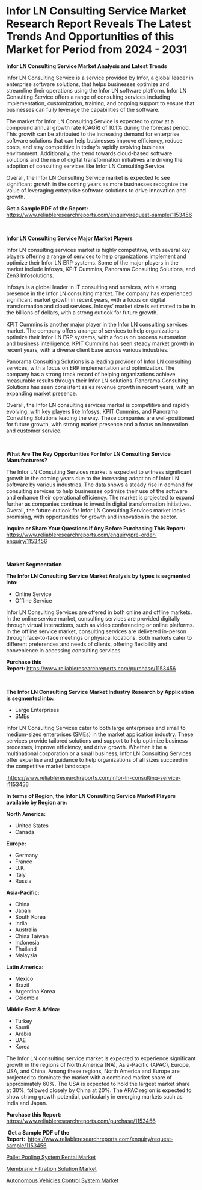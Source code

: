 <p><h1>Infor LN Consulting Service Market Research Report Reveals The Latest Trends And Opportunities of this Market for Period from 2024 - 2031</h1></p><p><strong>Infor LN Consulting Service Market Analysis and Latest Trends</strong></p>
<p><p>Infor LN Consulting Service is a service provided by Infor, a global leader in enterprise software solutions, that helps businesses optimize and streamline their operations using the Infor LN software platform. Infor LN Consulting Service offers a range of consulting services including implementation, customization, training, and ongoing support to ensure that businesses can fully leverage the capabilities of the software.</p><p>The market for Infor LN Consulting Service is expected to grow at a compound annual growth rate (CAGR) of 10.1% during the forecast period. This growth can be attributed to the increasing demand for enterprise software solutions that can help businesses improve efficiency, reduce costs, and stay competitive in today's rapidly evolving business environment. Additionally, the trend towards cloud-based software solutions and the rise of digital transformation initiatives are driving the adoption of consulting services like Infor LN Consulting Service.</p><p>Overall, the Infor LN Consulting Service market is expected to see significant growth in the coming years as more businesses recognize the value of leveraging enterprise software solutions to drive innovation and growth.</p></p>
<p><strong>Get a Sample PDF of the Report:&nbsp;</strong> <a href="https://www.reliableresearchreports.com/enquiry/request-sample/1153456">https://www.reliableresearchreports.com/enquiry/request-sample/1153456</a></p>
<p>&nbsp;</p>
<p><strong>Infor LN Consulting Service Major Market Players</strong></p>
<p><p>Infor LN consulting services market is highly competitive, with several key players offering a range of services to help organizations implement and optimize their Infor LN ERP systems. Some of the major players in the market include Infosys, KPIT Cummins, Panorama Consulting Solutions, and Zen3 Infosolutions.</p><p>Infosys is a global leader in IT consulting and services, with a strong presence in the Infor LN consulting market. The company has experienced significant market growth in recent years, with a focus on digital transformation and cloud services. Infosys' market size is estimated to be in the billions of dollars, with a strong outlook for future growth.</p><p>KPIT Cummins is another major player in the Infor LN consulting services market. The company offers a range of services to help organizations optimize their Infor LN ERP systems, with a focus on process automation and business intelligence. KPIT Cummins has seen steady market growth in recent years, with a diverse client base across various industries.</p><p>Panorama Consulting Solutions is a leading provider of Infor LN consulting services, with a focus on ERP implementation and optimization. The company has a strong track record of helping organizations achieve measurable results through their Infor LN solutions. Panorama Consulting Solutions has seen consistent sales revenue growth in recent years, with an expanding market presence.</p><p>Overall, the Infor LN consulting services market is competitive and rapidly evolving, with key players like Infosys, KPIT Cummins, and Panorama Consulting Solutions leading the way. These companies are well-positioned for future growth, with strong market presence and a focus on innovation and customer service.</p></p>
<p>&nbsp;</p>
<p><strong>What Are The Key Opportunities For Infor LN Consulting Service Manufacturers?</strong></p>
<p><p>The Infor LN Consulting Services market is expected to witness significant growth in the coming years due to the increasing adoption of Infor LN software by various industries. The data shows a steady rise in demand for consulting services to help businesses optimize their use of the software and enhance their operational efficiency. The market is projected to expand further as companies continue to invest in digital transformation initiatives. Overall, the future outlook for Infor LN Consulting Services market looks promising, with opportunities for growth and innovation in the sector.</p></p>
<p><strong>Inquire or Share Your Questions If Any Before Purchasing This Report:</strong> <a href="https://www.reliableresearchreports.com/enquiry/pre-order-enquiry/1153456">https://www.reliableresearchreports.com/enquiry/pre-order-enquiry/1153456</a></p>
<p>&nbsp;</p>
<p><strong>Market Segmentation</strong></p>
<p><strong>The Infor LN Consulting Service Market Analysis by types is segmented into:</strong></p>
<p><ul><li>Online Service</li><li>Offline Service</li></ul></p>
<p><p>Infor LN Consulting Services are offered in both online and offline markets. In the online service market, consulting services are provided digitally through virtual interactions, such as video conferencing or online platforms. In the offline service market, consulting services are delivered in-person through face-to-face meetings or physical locations. Both markets cater to different preferences and needs of clients, offering flexibility and convenience in accessing consulting services.</p></p>
<p><strong>Purchase this Report:&nbsp;</strong><a href="https://www.reliableresearchreports.com/purchase/1153456">https://www.reliableresearchreports.com/purchase/1153456</a></p>
<p>&nbsp;</p>
<p><strong>The Infor LN Consulting Service Market Industry Research by Application is segmented into:</strong></p>
<p><ul><li>Large Enterprises</li><li>SMEs</li></ul></p>
<p><p>Infor LN Consulting Services cater to both large enterprises and small to medium-sized enterprises (SMEs) in the market application industry. These services provide tailored solutions and support to help optimize business processes, improve efficiency, and drive growth. Whether it be a multinational corporation or a small business, Infor LN Consulting Services offer expertise and guidance to help organizations of all sizes succeed in the competitive market landscape.</p></p>
<p><a href="https://www.reliableresearchreports.com/infor-ln-consulting-service-r1153456">&nbsp;https://www.reliableresearchreports.com/infor-ln-consulting-service-r1153456</a></p>
<p><strong>In terms of Region, the Infor LN Consulting Service Market Players available by Region are:</strong></p>
<p>
    <p> <strong> North America: </strong>
        <ul>
            <li>United States</li>
            <li>Canada</li>
        </ul>
        </p> 
    <p> <strong> Europe: </strong>
        <ul>
            <li>Germany</li>
            <li>France</li>
            <li>U.K.</li>
            <li>Italy</li>
            <li>Russia</li>
        </ul>
        </p> 
    <p> <strong> Asia-Pacific: </strong>
        <ul>
            <li>China</li>
            <li>Japan</li>
            <li>South Korea</li>
            <li>India</li>
            <li>Australia</li>
            <li>China Taiwan</li>
            <li>Indonesia</li>
            <li>Thailand</li>
            <li>Malaysia</li>
        </ul>
        </p> 
    <p> <strong> Latin America: </strong>
        <ul>
            <li>Mexico</li>
            <li>Brazil</li>
            <li>Argentina Korea</li>
            <li>Colombia</li>
        </ul>
        </p> 
    <p> <strong> Middle East & Africa: </strong>
        <ul>
            <li>Turkey</li>
            <li>Saudi</li>
            <li>Arabia</li>
            <li>UAE</li>
            <li>Korea</li>
        </ul>
    </p>
    </p>
<p><p>The Infor LN consulting service market is expected to experience significant growth in the regions of North America (NA), Asia-Pacific (APAC), Europe, USA, and China. Among these regions, North America and Europe are projected to dominate the market with a combined market share of approximately 60%. The USA is expected to hold the largest market share at 30%, followed closely by China at 20%. The APAC region is expected to show strong growth potential, particularly in emerging markets such as India and Japan.</p></p>
<p><strong>Purchase this Report: </strong><a href="https://www.reliableresearchreports.com/purchase/1153456">https://www.reliableresearchreports.com/purchase/1153456</a></p>
<p>&nbsp;<strong>Get a Sample PDF of the Report:&nbsp;&nbsp;</strong><a href="https://www.reliableresearchreports.com/enquiry/request-sample/1153456">https://www.reliableresearchreports.com/enquiry/request-sample/1153456</a></p>
<p><strong></strong></p>
<p><p><a href="https://github.com/nancykennedykellievqfqt2/Market-Research-Report-List-3/blob/main/pallet-pooling-system-rental-market.md">Pallet Pooling System Rental Market</a></p><p><a href="https://github.com/timeliteaut/Market-Research-Report-List-3/blob/main/membrane-filtration-solution-market.md">Membrane Filtration Solution Market</a></p><p><a href="https://github.com/seekum/Market-Research-Report-List-3/blob/main/autonomous-vehicles-control-system-market.md">Autonomous Vehicles Control System Market</a></p></p>